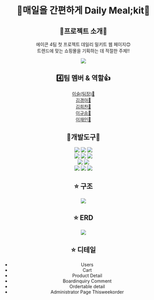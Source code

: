 <div align="center">
  <h1> 🍚매일을 간편하게 Daily Meal;kit🍚 </h1>

## 📣프로젝트 소개📣
에이콘 4팀 첫 프로젝트 데일리 밀키트 웹 페이지😊
<br/>
트렌드에 맞는 쇼핑몰을 기획하는 데 적절한 주제!!
  
<img src="https://github.com/leegyuseung/milkit_web_page.project/blob/main/Project/src/main/webapp/resources/images2/%EB%B0%80%ED%82%A4%ED%8A%B8.png">
  
## 4️⃣팀 멤버 & 역할👍
<a href="https://github.com/xerathul">이슬(팀장)👧</a>
<br/>
<a href="https://github.com/Kyeong-Ah">김경아👧</a>
<br/> 
<a href="https://github.com/gmlcks7575">김희찬👦</a>
<br/> 
<a href="https://github.com/leegyuseung">이규승👦</a>
<br/> 
<a href="">이재인👦</a>
  
## 🔨개발도구🔨
<img src="https://img.shields.io/badge/Java-007396?style=flat-square&logo=Java&logoColor=white"/>
<img src="https://img.shields.io/badge/Spring-6DB33F?style=flat-square&logo=Spring&logoColor=white"/>  
<img src="https://img.shields.io/badge/MyBatis-000000?style=flat-square&logo=&logoColor=white"/>  
<br/>
<img src="https://img.shields.io/badge/JavaScript-F7DF1E?style=flat-square&logo=JavaScript&logoColor=white"/>
<img src="https://img.shields.io/badge/HTML5-E34F26?style=flat-square&logo=HTML5&logoColor=white"/>
<img src="https://img.shields.io/badge/Css3-1572B6?style=flat-square&logo=Css3&logoColor=white"/>
<br/>
<img src="https://img.shields.io/badge/Oracle-F80000?style=flat-square&logo=Oracle&logoColor=white"/>  
<img src="https://img.shields.io/badge/Eclipse IDE-2C2255?style=flat-square&logo=Eclipse IDE&logoColor=white"/>  
<br/>
<img src="https://img.shields.io/badge/Bootstrap-7952B3?style=flat-square&logo=Bootstrap&logoColor=white"/>  
<img src="https://img.shields.io/badge/Discord-5865F2?style=flat-square&logo=Discord&logoColor=white"/>  
<img src="https://img.shields.io/badge/GitHub-181717?style=flat-square&logo=GitHub&logoColor=white"/>  

## ⭐ 구조
  
  <img src="https://github.com/leegyuseung/milkit_web_page.project/blob/main/Project/src/main/webapp/resources/images2/%EB%B0%80%ED%82%A4%ED%8A%B8.png">
  
## ⭐ ERD
  
  <img src="https://github.com/leegyuseung/milkit_web_page.project/blob/main/Project/src/main/webapp/resources/images2/%EB%B0%80%ED%82%A4%ED%8A%B8.png">
  
## ⭐ 디테일
- Users
- Cart 
- Product 
  Detail
- Boardinquiry 
  Comment
- Ordertable 
  detail
- Administrator Page
  Thisweekorder
 

</div>
